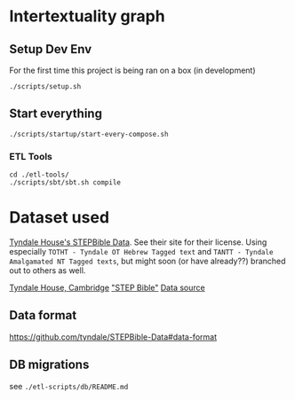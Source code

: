 # Intertextuality graph

## Setup Dev Env
For the first time this project is being ran on a box (in development)

```
./scripts/setup.sh
```

## Start everything
```
./scripts/startup/start-every-compose.sh
```

### ETL Tools

```
cd ./etl-tools/
./scripts/sbt/sbt.sh compile
```

# Dataset used
[Tyndale House's STEPBible Data](https://github.com/tyndale/STEPBible-Data). See their site for their license. Using especially `TOTHT - Tyndale OT Hebrew Tagged text` and `TANTT - Tyndale Amalgamated NT Tagged texts`, but might soon (or have already??) branched out to others as well.

[Tyndale House, Cambridge](www.TyndaleHouse.com)
["STEP Bible"](www.STEPBible.org)
[Data source](tyndale.github.io/STEPBible-Data/)

## Data format
https://github.com/tyndale/STEPBible-Data#data-format

## DB migrations
see `./etl-scripts/db/README.md`
